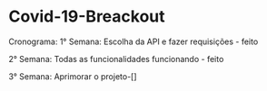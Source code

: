 # Covid-19-Breackout
Cronograma:
1° Semana: Escolha da API e fazer requisições - feito

2° Semana: Todas as funcionalidades funcionando - feito

3° Semana: Aprimorar o projeto-[]
